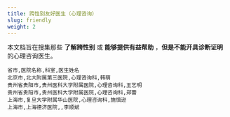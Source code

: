 ```yaml
---
title: 跨性别友好医生（心理咨询）
slug: friendly
weight: 2
---
```


本文档旨在搜集那些 **了解跨性别** 或 **能够提供有益帮助** ，**但是不能开具诊断证明** 的心理咨询医生。

<!-- 表格按拼音排序以便于目视筛选 -->

```csv
省市,医院名称,科室,医生姓名
北京市,北大附属第三医院,心理咨询科,韩萌
贵州省贵阳市,贵州医科大学附属医院,心理咨询科,王艺明
贵州省贵阳市,贵州医科大学附属医院,心理咨询科,郑蕾
上海市,复旦大学附属华山医院,心理咨询科,施慎逊
上海市,上海德济医院,,李顺斌
```
